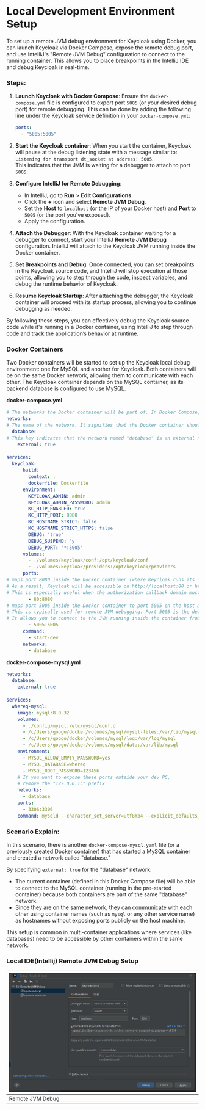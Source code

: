 # Local Development Environment Setup

To set up a remote JVM debug environment for Keycloak using Docker, you can launch Keycloak via Docker Compose, expose the remote debug port, and use IntelliJ's "Remote JVM Debug" configuration to connect to the running container. This allows you to place breakpoints in the IntelliJ IDE and debug Keycloak in real-time.

### Steps:
1. **Launch Keycloak with Docker Compose**: Ensure the `docker-compose.yml` file is configured to export port `5005` (or your desired debug port) for remote debugging. This can be done by adding the following line under the Keycloak service definition in your `docker-compose.yml`:

   ```yaml
   ports:
     - "5005:5005"
   ```

2. **Start the Keycloak container**: When you start the container, Keycloak will pause at the debug listening state with a message similar to:  
   `Listening for transport dt_socket at address: 5005`.  
   This indicates that the JVM is waiting for a debugger to attach to port `5005`.

3. **Configure IntelliJ for Remote Debugging**:
    - In IntelliJ, go to **Run** > **Edit Configurations**.
    - Click the **+** icon and select **Remote JVM Debug**.
    - Set the **Host** to `localhost` (or the IP of your Docker host) and **Port** to `5005` (or the port you’ve exposed).
    - Apply the configuration.

4. **Attach the Debugger**: With the Keycloak container waiting for a debugger to connect, start your IntelliJ **Remote JVM Debug** configuration. IntelliJ will attach to the Keycloak JVM running inside the Docker container.

5. **Set Breakpoints and Debug**: Once connected, you can set breakpoints in the Keycloak source code, and IntelliJ will stop execution at those points, allowing you to step through the code, inspect variables, and debug the runtime behavior of Keycloak.

6. **Resume Keycloak Startup**: After attaching the debugger, the Keycloak container will proceed with its startup process, allowing you to continue debugging as needed.

By following these steps, you can effectively debug the Keycloak source code while it's running in a Docker container, using IntelliJ to step through code and track the application’s behavior at runtime.

### Docker Containers
Two Docker containers will be started to set up the Keycloak local debug environment: one for MySQL and another for Keycloak. Both containers will be on the same Docker network, allowing them to communicate with each other. The Keycloak container depends on the MySQL container, as its backend database is configured to use MySQL.

**docker-compose.yml**
```yaml
# The networks the Docker container will be part of. In Docker Compose, containers can be connected to different networks, allowing them to communicate with each other.
networks:
# The name of the network. It signifies that the Docker container should be connected to a network named "database."
  database:
# This key indicates that the network named "database" is an external network, meaning it has already been created outside of the current docker-compose.yaml file. Docker Compose will not create this network but will instead connect the container to an existing one.
    external: true

services:
  keycloak:
      build:
        context: .
        dockerfile: Dockerfile
      environment:
        KEYCLOAK_ADMIN: admin
        KEYCLOAK_ADMIN_PASSWORD: admin
        KC_HTTP_ENABLED: true
        KC_HTTP_PORT: 8080
        KC_HOSTNAME_STRICT: false
        KC_HOSTNAME_STRICT_HTTPS: false
        DEBUG: 'true'
        DEBUG_SUSPEND: 'y'
        DEBUG_PORT: '*:5005'
      volumes:
        - ./volumes/keycloak/conf:/opt/keycloak/conf
        - ./volumes/keycloak/providers:/opt/keycloak/providers
      ports:
# maps port 8080 inside the Docker container (where Keycloak runs its default web server) to port 80 on the host machine. 
# As a result, Keycloak will be accessible on http://localhost:80 or http://<your-docker-host-ip>:80.
# This is especially useful when the authorization callback domain must consist of only the domain name, without any protocol prefix, port number, or path suffix.
        - 80:8080
# maps port 5005 inside the Docker container to port 5005 on the host machine
# This is typically used for remote JVM debugging. Port 5005 is the default port for Java Debug Wire Protocol (JDWP) connections.
# It allows you to connect to the JVM running inside the container from an IDE like IntelliJ or Eclipse for debugging purposes.
        - 5005:5005
      command:
        - start-dev
      networks:
        - database
```

**docker-compose-mysql.yml**
```yaml
networks:
  database:
    external: true

services:
  whereq-mysql:
    image: mysql:8.0.32
    volumes:
      - ./config/mysql:/etc/mysql/conf.d
      - /c/Users/googo/docker/volumes/mysql/mysql-files:/var/lib/mysql-files
      - /c/Users/googo/docker/volumes/mysql/log:/var/log/mysql
      - /c/Users/googo/docker/volumes/mysql/data:/var/lib/mysql
    environment:
      - MYSQL_ALLOW_EMPTY_PASSWORD=yes
      - MYSQL_DATABASE=whereq
      - MYSQL_ROOT_PASSWORD=123456
    # If you want to expose these ports outside your dev PC,
    # remove the "127.0.0.1:" prefix
    networks:
      - database
    ports:
      - 3306:3306
    command: mysqld --character_set_server=utf8mb4 --explicit_defaults_for_timestamp
```

### Scenario Explain:

In this scenario, there is another `docker-compose-mysql.yaml` file (or a previously created Docker container) that has started a MySQL container and created a network called "database."

By specifying `external: true` for the "database" network:

-   The current container (defined in this Docker Compose file) will be able to connect to the MySQL container (running in the pre-started container) because both containers are part of the same "database" network.
-   Since they are on the same network, they can communicate with each other using container names (such as `mysql` or any other service name) as hostnames without exposing ports publicly on the host machine.

This setup is common in multi-container applications where services (like databases) need to be accessible by other containers within the same network.


### Local IDE(Intellij) Remote JVM Debug Setup

| ![Remote JVM Debug](./remote_jvm_debug.png) |
|---------------------------------------------| 
| Remote JVM Debug |